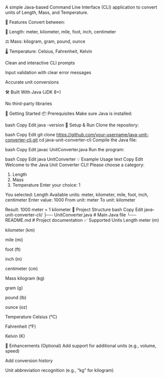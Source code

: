  A simple Java-based Command Line Interface (CLI) application to convert units of Length, Mass, and Temperature.

📌 Features
Convert between:

📏 Length: meter, kilometer, mile, foot, inch, centimeter

⚖️ Mass: kilogram, gram, pound, ounce

🌡️ Temperature: Celsius, Fahrenheit, Kelvin

Clean and interactive CLI prompts

Input validation with clear error messages

Accurate unit conversions

🛠️ Built With
Java (JDK 8+)

No third-party libraries

🚀 Getting Started
📦 Prerequisites
Make sure Java is installed:

bash
Copy
Edit
java -version
🔧 Setup & Run
Clone the repository:

bash
Copy
Edit
git clone https://github.com/your-username/java-unit-converter-cli.git
cd java-unit-converter-cli
Compile the Java file:

bash
Copy
Edit
javac UnitConverter.java
Run the program:

bash
Copy
Edit
java UnitConverter
💡 Example Usage
text
Copy
Edit
Welcome to the Java Unit Converter CLI!
Please choose a category:
1. Length
2. Mass
3. Temperature
Enter your choice: 1

You selected: Length
Available units: meter, kilometer, mile, foot, inch, centimeter
Enter value: 1000
From unit: meter
To unit: kilometer

Result: 1000 meter = 1 kilometer
📂 Project Structure
bash
Copy
Edit
java-unit-converter-cli/
├── UnitConverter.java     # Main Java file
└── README.md              # Project documentation
✅ Supported Units
Length
meter (m)

kilometer (km)

mile (mi)

foot (ft)

inch (in)

centimeter (cm)

Mass
kilogram (kg)

gram (g)

pound (lb)

ounce (oz)

Temperature
Celsius (°C)

Fahrenheit (°F)

Kelvin (K)

🧩 Enhancements (Optional)
Add support for additional units (e.g., volume, speed)

Add conversion history

Unit abbreviation recognition (e.g., “kg” for kilogram)

